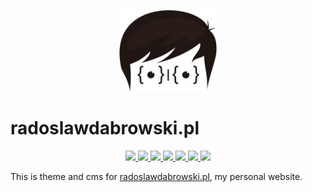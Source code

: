 <p align="center">
    <img src="./root/static/images/logo_white.png" height="130">
</p>

# radoslawdabrowski.pl

<p align="center">
  <a href="https://travis-ci.org/radoslawdabrowski/radoslawdabrowski.pl" alt="Travis CI">
    <img src="https://img.shields.io/travis/radoslawdabrowski/radoslawdabrowski.pl.svg?style=flat-square&logo=travis-ci" />
  </a>
  <a href="https://codecov.io/gh/radoslawdabrowski/radoslawdabrowski.pl" alt="Codecov">
    <img src="https://img.shields.io/codecov/c/github/radoslawdabrowski/radoslawdabrowski.pl.svg?style=flat-square&logo=codecov" />
  </a>
  <a href="https://www.codacy.com/app/radoslawdabrowski/radoslawdabrowski.pl?utm_source=github.com&amp;utm_medium=referral&amp;utm_content=radoslawdabrowski/radoslawdabrowski.pl&amp;utm_campaign=Badge_Grade" alt="Codacy">
    <img src="https://img.shields.io/codacy/grade/1c62399428984d73aab453661935957d.svg?style=flat-square&logo=codacy" />
  </a>
  <a href="https://github.com/radoslawdabrowski/radoslawdabrowski.pl" alt="Github">
    <img src="https://img.shields.io/github/languages/top/radoslawdabrowski/radoslawdabrowski.pl.svg?style=flat-square&logo=github" />
  </a>
  <a href="https://github.com/radoslawdabrowski/radoslawdabrowski.pl" alt="Github">
    <img src="https://img.shields.io/github/languages/count/radoslawdabrowski/radoslawdabrowski.pl.svg?style=flat-square&logo=github" />
  </a>
  <a href="https://github.com/radoslawdabrowski/radoslawdabrowski.pl" alt="Github">
    <img src="https://img.shields.io/github/languages/code-size/radoslawdabrowski/radoslawdabrowski.pl.svg?style=flat-square&logo=github" />
  </a>
    <a href="https://github.com/radoslawdabrowski/radoslawdabrowski.pl" alt="Github">
    <img src="https://img.shields.io/github/license/radoslawdabrowski/radoslawdabrowski.pl.svg?style=flat-square&logo=github" />
  </a>
</p>

This is theme and cms for [radoslawdabrowski.pl](https://radoslawdabrowski.pl), my personal website.
